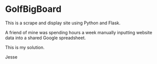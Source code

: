 # GolfBigBoard

This is a scrape and display site using Python and Flask.

A friend of mine was spending hours a week manually inputting website data into a shared Google spreadsheet.

This is my solution.

Jesse
